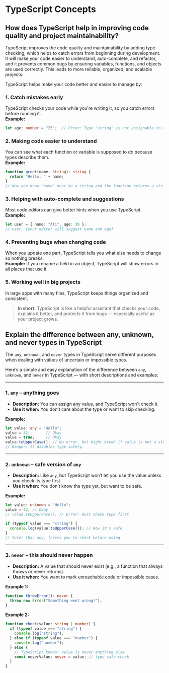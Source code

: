 # TypeScript Concepts

## How does TypeScript help in improving code quality and project maintainability?

TypeScript improves the code quality and maintainability by adding type checking, which helps to catch errors from beginning during development. It will make your code easier to understand, auto-complete, and refactor, and it prevents common bugs by ensuring variables, functions, and objects are used correctly. This leads to more reliable, organized, and scalable projects.

TypeScript helps make your code better and easier to manage by:

### 1. Catch mistakes early
TypeScript checks your code while you're writing it, so you catch errors before running it.  
**Example:**
```ts
let age: number = "25";  // Error: Type 'string' is not assignable to type 'number'
```

### 2. Making code easier to understand
You can see what each function or variable is supposed to do because types describe them.  
**Example:**
```ts
function greet(name: string): string {
  return "Hello, " + name;
}
// Now you know 'name' must be a string and the function returns a string.
```

### 3. Helping with auto-complete and suggestions
Most code editors can give better hints when you use TypeScript.  
**Example:**
```ts
let user = { name: "Ali", age: 30 };
// user. (your editor will suggest name and age)
```

### 4. Preventing bugs when changing code
When you update one part, TypeScript tells you what else needs to change so nothing breaks.  
**Example:**
If you rename a field in an object, TypeScript will show errors in all places that use it.

### 5. Working well in big projects
In large apps with many files, TypeScript keeps things organized and consistent.

> **In short:** TypeScript is like a helpful assistant that checks your code, explains it better, and protects it from bugs — especially useful as your project grows.




## Explain the difference between any, unknown, and never types in TypeScript

The `any`, `unknown`, and `never` types in TypeScript serve different purposes when dealing with values of uncertain or impossible types.

Here’s a simple and easy explanation of the difference between `any`, `unknown`, and `never` in TypeScript — with short descriptions and examples:

---

### 1. `any` – anything goes
- **Description:** You can assign any value, and TypeScript won't check it.
- **Use it when:** You don’t care about the type or want to skip checking.

**Example:**
```ts
let value: any = "Hello";
value = 42;       // Okay
value = true;     // Okay
value.toUpperCase(); // No error, but might break if value is not a string
// Danger: It disables type safety.
```

---

### 2. `unknown` – safe version of `any`
- **Description:** Like `any`, but TypeScript won’t let you use the value unless you check its type first.
- **Use it when:** You don’t know the type yet, but want to be safe.

**Example:**
```ts
let value: unknown = "Hello";
value = 42; // Okay
// value.toUpperCase(); // Error: must check type first

if (typeof value === "string") {
  console.log(value.toUpperCase()); // Now it's safe
}
// Safer than any, forces you to check before using.
```

---

### 3. `never` – this should never happen
- **Description:** A value that should never exist (e.g., a function that always throws or never returns).
- **Use it when:** You want to mark unreachable code or impossible cases.

**Example 1:**
```ts
function throwError(): never {
  throw new Error("Something went wrong!");
}
```

**Example 2:**
```ts
function check(value: string | number) {
  if (typeof value === "string") {
    console.log("string");
  } else if (typeof value === "number") {
    console.log("number");
  } else {
    // TypeScript knows: value is never anything else
    const neverValue: never = value; // type-safe check
  }
}
```
